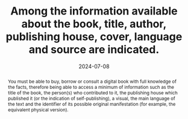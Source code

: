 ---
N: 
Rubrique: Informations avant achat
title: Among the information available about the book, title, author, publishing house, cover, language and source are indicated.
abstract: You must be able to buy, borrow or consult a digital book with full knowledge of the facts, therefore being able to access a minimum of information such as the title of the book, the person(s) who contributed to it, the publishing house which published it (or the indication of self-publishing), a visual, the main language of the text and the identifier of its possible original manifestation (for example, the equivalent physical version).
categories: ["Information before consultation"]
agrege: O0000-E085
opquast: '0000'
indiceebook: '85'
description: "Rule n° 085"
before: "084"
weight: "085"
after: "086"
actif: '1'
layout: rules
date: 2024-07-08
tags: ["", ""]
objectif: ["Improve the discoverability of the book", "Limit the risk of complaints"]
Meo: ["Associate the information with the book", "Include the information on the book's presentation page"]
Controle: ["Check: <ul>
<li>The presence of a title</li>
<li>The presence of the author</li>
<li>The presence of a cover visual</li>
<li>The presence of a main language</li>
<li>If applicable, the identifier of the original physical version</li>
</ul>"]
Source: ["SNE"]
Referentiel: ["EPUB Métadonnées Dublin Core source, title, language, contributor, publisher dans le fichier OPF"
, "ONIX TitleType 01 / TitleText"
, "ONIX Contributor / PersonName"
, "ONIX LanguageRole 01 / LanguageCode"
, "ONIX RelatedMaterial / ProductRelationCode + ProductIdentifier / IDValue"
,"Plan Qualité Dilicom"]
Steps: ["", ""]
pertinence: 1
---